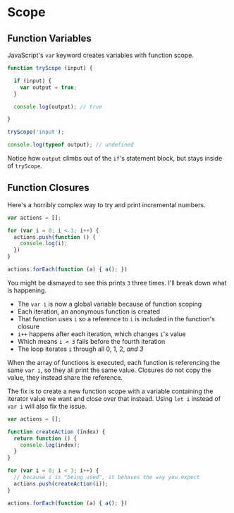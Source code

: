 # Scope

## Function Variables
JavaScript's `var` keyword creates variables with function scope.

```JavaScript
function tryScope (input) {

  if (input) {
    var output = true;
  }

  console.log(output); // true

}

tryScope('input');

console.log(typeof output); // undefined
```

Notice how `output` climbs out of the `if`'s statement block, but stays inside of `tryScope`.

## Function Closures
Here's a horribly complex way to try and print incremental numbers.

```JavaScript
var actions = [];

for (var i = 0; i < 3; i++) {
  actions.push(function () {
    console.log(i);
  })
}

actions.forEach(function (a) { a(); })
```

You might be dismayed to see this prints `3` three times. I'll break down what is happening.

- The `var i` is now a global variable because of function scoping
- Each iteration, an anonymous function is created
- That function uses `i` so a reference to `i` is included in the function's closure
- `i++` happens after each iteration, which changes `i`'s value
- Which means `i < 3` fails before the fourth iteration
- The loop iterates `i` through all 0, 1, 2, *and 3*

When the array of functions is executed, each function is referencing the same `var i`, so they all print the same value. Closures do not copy the value, they instead share the reference.

The fix is to create a new function scope with a variable containing the iterator value we want and close over that instead. Using `let i` instead of `var i` will also fix the issue.

```JavaScript
var actions = [];

function createAction (index) {
  return function () {
    console.log(index);
  }
}

for (var i = 0; i < 3; i++) {
  // because i is "being used", it behaves the way you expect
  actions.push(createAction(i));
}

actions.forEach(function (a) { a(); })
```

